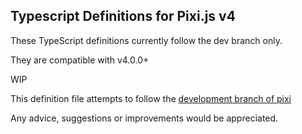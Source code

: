 ## Typescript Definitions for Pixi.js v4 ##

These TypeScript definitions currently follow the dev branch only. 

They are compatible with v4.0.0+

WIP


This definition file attempts to follow the [development branch of pixi](https://github.com/pixijs/pixi.js/tree/dev) 

Any advice, suggestions or improvements would be appreciated. 